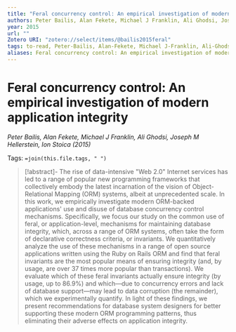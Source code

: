 ```yaml
---
title: "Feral concurrency control: An empirical investigation of modern application integrity"
authors: Peter Bailis, Alan Fekete, Michael J Franklin, Ali Ghodsi, Joseph M Hellerstein, Ion Stoica
year: 2015
url: ""
Zotero URI: "zotero://select/items/@bailis2015feral"
tags: to-read, Peter-Bailis, Alan-Fekete, Michael J-Franklin, Ali-Ghodsi, Joseph M-Hellerstein, Ion-Stoica
aliases: Feral concurrency control: An empirical investigation of modern application integrity
---
```


# Feral concurrency control: An empirical investigation of modern application integrity  
_Peter Bailis, Alan Fekete, Michael J Franklin, Ali Ghodsi, Joseph M Hellerstein, Ion Stoica (2015)_

Tags: `=join(this.file.tags, " ")`

> [!abstract]-
> The rise of data-intensive "Web 2.0" Internet services has led to a range of popular new programming frameworks that collectively embody the latest incarnation of the vision of Object-Relational Mapping (ORM) systems, albeit at unprecedented scale. In this work, we empirically investigate modern ORM-backed applications' use and disuse of database concurrency control mechanisms. Specifically, we focus our study on the common use of feral, or application-level, mechanisms for maintaining database integrity, which, across a range of ORM systems, often take the form of declarative correctness criteria, or invariants. We quantitatively analyze the use of these mechanisms in a range of open source applications written using the Ruby on Rails ORM and find that feral invariants are the most popular means of ensuring integrity (and, by usage, are over 37 times more popular than transactions). We evaluate which of these feral invariants actually ensure integrity (by usage, up to 86.9%) and which—due to concurrency errors and lack of database support—may lead to data corruption (the remainder), which we experimentally quantify. In light of these findings, we present recommendations for database system designers for better supporting these modern ORM programming patterns, thus eliminating their adverse effects on application integrity.


